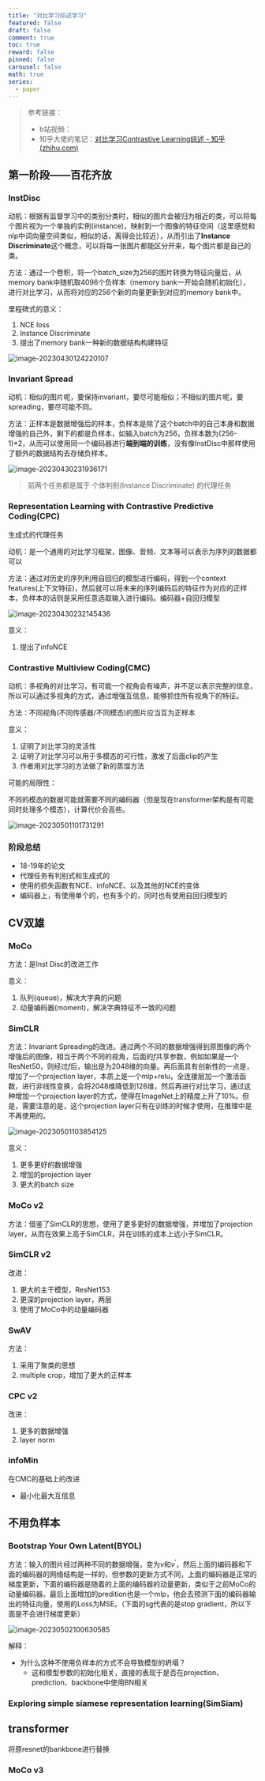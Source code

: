 ```yaml
---
title: "对比学习综述学习"
featured: false
draft: false
comment: true
toc: true
reward: false
pinned: false
carousel: false
math: true
series:
  - paper
---
```


<!--more-->

> 参考链接：
>
> - b站视频：
> - 知乎大佬的笔记：[对比学习Contrastive Learning综述 - 知乎 (zhihu.com)](https://zhuanlan.zhihu.com/p/555359995)

## 第一阶段——百花齐放

### InstDisc

动机：根据有监督学习中的类别分类时，相似的图片会被归为相近的类，可以将每个图片视为一个单独的实例(instance)，映射到一个图像的特征空间（这里感觉和nlp中词向量空间类似，相似的话，离得会比较近），从而引出了**Instance Discriminate**这个概念，可以将每一张图片都能区分开来，每个图片都是自己的类。

方法：通过一个卷积，将一个batch_size为256的图片转换为特征向量后，从memory bank中随机取4096个负样本（memory bank一开始会随机初始化），进行对比学习，从而将对应的256个新的向量更新到对应的memory bank中。

里程碑式的意义：

1. NCE loss
2. Instance Discriminate
3. 提出了memory bank一种新的数据结构构建特征

![image-20230430124220107](https://img.yulegend.cn/img/image-20230430124220107.png)

### Invariant Spread

动机：相似的图片呢，要保持invariant，要尽可能相似；不相似的图片呢，要spreading，要尽可能不同。

方法：正样本是数据增强后的样本，负样本是除了这个batch中的自己本身和数据增强的自己外，剩下的都是负样本，如输入batch为256，负样本数为(256-1)*2，从而可以使用同一个编码器进行**端到端的训练**，没有像InstDisc中那样使用了额外的数据结构去存储负样本。

![image-20230430231936171](C:%5CUsers%5Cy2554%5CAppData%5CRoaming%5CTypora%5Ctypora-user-images%5Cimage-20230430231936171.png)

> 前两个任务都是属于 个体判别(Instance Discriminate) 的代理任务

### Representation Learning with Contrastive Predictive Coding(CPC)

生成式的代理任务

动机：是一个通用的对比学习框架，图像、音频、文本等可以表示为序列的数据都可以

方法：通过对历史的序列利用自回归的模型进行编码，得到一个context features(上下文特征)，然后就可以将未来的序列编码后的特征作为对应的正样本，负样本的话则是采用任意选取输入进行编码。编码器+自回归模型

![image-20230430232145436](https://img.yulegend.cn/img/image-20230430232145436.png)

意义：

1. 提出了infoNCE

### Contrastive Multiview Coding(CMC)

动机：多视角的对比学习，有可能一个视角会有噪声，并不足以表示完整的信息，所以可以通过多视角的方式，通过增强互信息，能够抓住所有视角下的特征。

方法：不同视角(不同传感器/不同模态)的图片应当互为正样本

意义：

1. 证明了对比学习的灵活性
2. 证明了对比学习可以用于多模态的可行性，激发了后面clip的产生
3. 作者用对比学习的方法做了新的蒸馏方法

可能的局限性：

不同的模态的数据可能就需要不同的编码器（但是现在transformer架构是有可能同时处理多个模态），计算代价会高些。

![image-20230501101731291](https://img.yulegend.cn/img/image-20230501101731291.png)

### 阶段总结
- 18-19年的论文
- 代理任务有判别式和生成式的
- 使用的损失函数有NCE、infoNCE、以及其他的NCE的变体
- 编码器上，有使用单个的，也有多个的，同时也有使用自回归模型的



## CV双雄

### MoCo

方法：是Inst Disc的改进工作

意义：

1. 队列(queue)，解决大字典的问题
2. 动量编码器(moment)，解决字典特征不一致的问题

### SimCLR

方法：Invariant Spreading的改进。通过两个不同的数据增强得到原图像的两个增强后的图像，相当于两个不同的视角，后面的$f$共享参数，例如如果是一个ResNet50，则经过$f$后，输出是为2048维的向量。再后面具有创新性的一点是，增加了一个projection layer，本质上是一个mlp+relu，全连接层加一个激活函数，进行非线性变换，会将2048维降低到128维，然后再进行对比学习，通过这种增加一个projection layer的方式，使得在ImageNet上的精度上升了10%。但是，需要注意的是，这个projection layer只有在训练的时候才使用，在推理中是不再使用的。

![image-20230501103854125](https://img.yulegend.cn/img/image-20230501103854125.png)

意义：

1. 更多更好的数据增强
2. 增加的projection layer
3. 更大的batch size

### MoCo v2

方法：借鉴了SimCLR的思想，使用了更多更好的数据增强，并增加了projection layer，从而在效果上高于SimCLR，并在训练的成本上远小于SimCLR。

### SimCLR v2

改进：

1. 更大的主干模型，ResNet153
2. 更深的projection layer，两层
3. 使用了MoCo中的动量编码器

### SwAV

方法：

1. 采用了聚类的思想
2. multiple crop，增加了更大的正样本

### CPC v2

改进：

1. 更多的数据增强
2. layer norm

### infoMin

在CMC的基础上的改进

- 最小化最大互信息



## 不用负样本

### Bootstrap Your Own Latent(BYOL)

方法：输入的图片经过两种不同的数据增强，变为$v$和$v^{'}$，然后上面的编码器和下面的编码器的网络结构是一样的，但参数的更新方式不同，上面的编码器是正常的梯度更新，下面的编码器是随着的上面的编码器的动量更新，类似于之前MoCo的动量编码器。最后上面增加的predition也是一个mlp，他会去预测下面的编码器输出的特征向量，使用的Loss为MSE。（下面的sg代表的是stop gradient，所以下面是不会进行梯度更新）

![image-20230502100630585](https://img.yulegend.cn/img/image-20230502100630585.png)

解释：

- 为什么这种不使用负样本的方式不会导致模型的坍塌？
  - 这和模型参数的初始化相关，直接的表现于是否在projection、prediction、backbone中使用BN相关

### Exploring simple siamese representation learning(SimSiam)



## transformer

将原resnet的bankbone进行替换

### MoCo v3